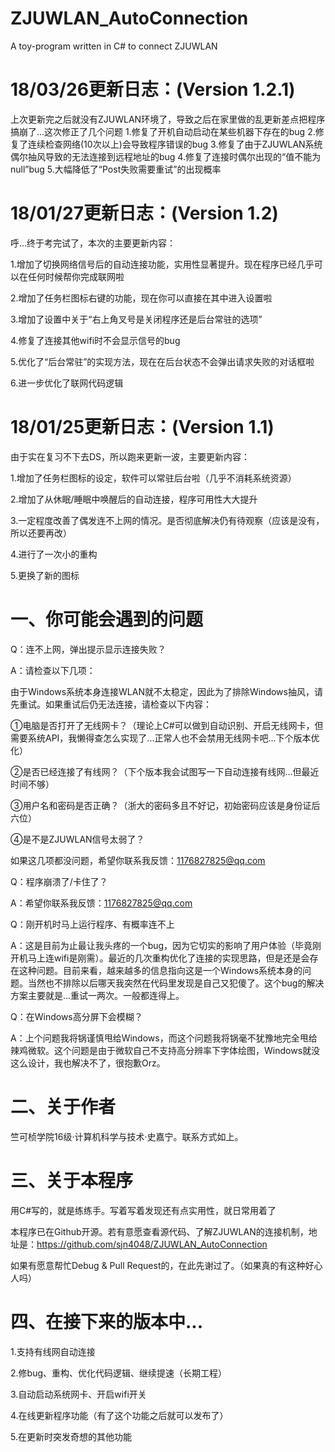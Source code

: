 # ZJUWLAN_AutoConnection
A toy-program written in C# to connect ZJUWLAN

# 18/03/26更新日志：(Version 1.2.1)
上次更新完之后就没有ZJUWLAN环境了，导致之后在家里做的乱更新差点把程序搞崩了...这次修正了几个问题
1.修复了开机自动启动在某些机器下存在的bug
2.修复了连续检查网络(10次以上)会导致程序错误的bug
3.修复了由于ZJUWLAN系统偶尔抽风导致的无法连接到远程地址的bug
4.修复了连接时偶尔出现的“值不能为null”bug
5.大幅降低了“Post失败需要重试”的出现概率

# 18/01/27更新日志：(Version 1.2)
呼...终于考完试了，本次的主要更新内容：

1.增加了切换网络信号后的自动连接功能，实用性显著提升。现在程序已经几乎可以在任何时候帮你完成联网啦

2.增加了任务栏图标右键的功能，现在你可以直接在其中进入设置啦

3.增加了设置中关于“右上角叉号是关闭程序还是后台常驻的选项”

4.修复了连接其他wifi时不会显示信号的bug

5.优化了“后台常驻”的实现方法，现在在后台状态不会弹出请求失败的对话框啦


6.进一步优化了联网代码逻辑

# 18/01/25更新日志：(Version 1.1)
由于实在复习不下去DS，所以跑来更新一波，主要更新内容：

1.增加了任务栏图标的设定，软件可以常驻后台啦（几乎不消耗系统资源）

2.增加了从休眠/睡眠中唤醒后的自动连接，程序可用性大大提升

3.一定程度改善了偶发连不上网的情况。是否彻底解决仍有待观察（应该是没有，所以还要再改）

4.进行了一次小的重构

5.更换了新的图标

# 一、你可能会遇到的问题

Q：连不上网，弹出提示显示连接失败？

A：请检查以下几项：

由于Windows系统本身连接WLAN就不太稳定，因此为了排除Windows抽风，请先重试。如果重试后仍无法连接，请检查以下内容：

①电脑是否打开了无线网卡？（理论上C#可以做到自动识别、开启无线网卡，但需要系统API，我懒得查怎么实现了...正常人也不会禁用无线网卡吧...下个版本优化）

②是否已经连接了有线网？（下个版本我会试图写一下自动连接有线网...但最近时间不够）

③用户名和密码是否正确？（浙大的密码多且不好记，初始密码应该是身份证后六位）

④是不是ZJUWLAN信号太弱了？

如果这几项都没问题，希望你联系我反馈：1176827825@qq.com


Q：程序崩溃了/卡住了？

A：希望你联系我反馈：1176827825@qq.com


Q：刚开机时马上运行程序、有概率连不上

A：这是目前为止最让我头疼的一个bug，因为它切实的影响了用户体验（毕竟刚开机马上连wifi是刚需）。最近的几次重构优化了连接的实现思路，但是还是会存在这种问题。目前来看，越来越多的信息指向这是一个Windows系统本身的问题。当然也不排除以后哪天我突然在代码里发现是自己又犯傻了。这个bug的解决方案主要就是...重试一两次。一般都连得上。


Q：在Windows高分屏下会模糊？

A：上个问题我将锅谨慎甩给Windows，而这个问题我将锅毫不犹豫地完全甩给辣鸡微软。这个问题是由于微软自己不支持高分辨率下字体绘图，Windows就没这么设计，我也解决不了，很抱歉Orz。

# 二、关于作者

竺可桢学院16级·计算机科学与技术·史嘉宁。联系方式如上。


# 三、关于本程序

用C#写的，就是练练手。写着写着发现还有点实用性，就日常用着了

本程序已在Github开源。若有意愿查看源代码、了解ZJUWLAN的连接机制，地址是：https://github.com/sjn4048/ZJUWLAN_AutoConnection

如果有愿意帮忙Debug & Pull Request的，在此先谢过了。（如果真的有这种好心人吗）


# 四、在接下来的版本中...

1.支持有线网自动连接

2.修bug、重构、优化代码逻辑、继续提速（长期工程）

3.自动启动系统网卡、开启wifi开关

4.在线更新程序功能（有了这个功能之后就可以发布了）

5.在更新时突发奇想的其他功能